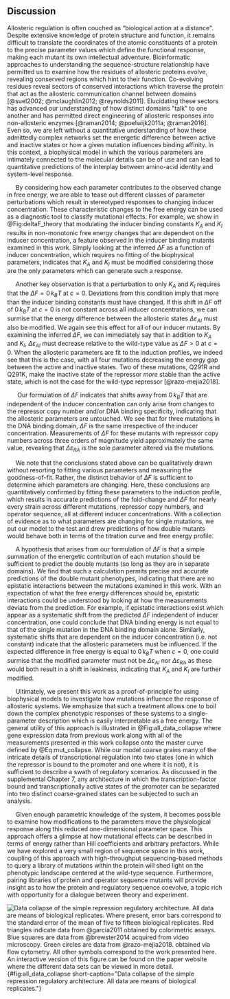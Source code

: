 ## Discussion

Allosteric regulation is often couched as “biological action at a distance".
Despite extensive knowledge of protein structure and function, it remains
difficult to translate the coordinates of the atomic constituents of a
protein to the precise parameter values which define the functional response,
making each mutant its own intellectual adventure. Bioinformatic approaches
to understanding the sequence-structure relationship have permitted us to
examine how the residues of allosteric proteins evolve, revealing conserved
regions which hint to their function. Co-evolving residues reveal sectors of
conserved interactions which traverse the protein that act as the allosteric
communication channel between domains [@suel2002; @mclaughlin2012;
@reynolds2011]. Elucidating these sectors has advanced our understanding of
how distinct domains "talk" to one another and has permitted direct
engineering of allosteric responses into non-allosteric enzymes [@raman2014;
@poelwijk2011a; @raman2016]. Even so, we are left without a quantitative
understanding of how these admittedly complex networks set the energetic
difference between active and inactive states or how a given mutation
influences binding affinity. In this context, a biophysical model in which
the various parameters are intimately connected to the molecular details can
be of use and can lead to quantitative predictions of the interplay between
amino-acid identity and system-level response.

&nbsp;&nbsp;&nbsp;&nbsp;&nbsp;By considering how each parameter contributes
to the observed change in free energy, we are able to tease out different
classes of parameter perturbations which result in stereotyped responses to
changing inducer concentration. These characteristic changes to the free
energy can be used as a diagnostic tool to classify mutational effects. For
example, we show in @Fig:deltaF_theory that modulating the inducer binding
constants $K_A$ and $K_I$ results in non-monotonic free energy changes that
are dependent on the inducer concentration, a feature observed in the inducer
binding mutants examined in this work. Simply looking at the inferred $\Delta
F$ as a function of inducer concentration, which requires no fitting of the
biophysical parameters, indicates that $K_A$ and $K_I$ must be modified
considering those are the only parameters which can generate such a response.

&nbsp;&nbsp;&nbsp;&nbsp;&nbsp;Another key observation is that a perturbation
to only $K_A$ and $K_I$ requires that the $\Delta F = 0\, k_BT$ at $c = 0$.
Deviations from this condition imply that more than the inducer binding
constants must have changed. If this shift in $\Delta F$ off of $0\, k_BT$ at
$c = 0$ is not constant across all inducer concentrations, we can surmise
that the energy difference between the allosteric states
$\Delta\varepsilon_{AI}$ must also be modified. We again see this effect for
all of our inducer mutants. By examining the inferred $\Delta F$, we can
immediately say that in addition to $K_A$ and $K_I$, $\Delta\varepsilon_{AI}$
must decrease relative to the wild-type value as $\Delta F > 0$ at $c = 0$.
When the allosteric parameters are fit to the induction profiles, we indeed
see that this is the case, with all four mutations decreasing the energy gap
between the active and inactive states. Two of these mutations, Q291R and
Q291K, make the inactive state of the repressor *more* stable than the active
state, which is not the case for the wild-type repressor [@razo-mejia2018].

&nbsp;&nbsp;&nbsp;&nbsp;&nbsp; Our formulation of $\Delta F$ indicates that
shifts away from $0\, k_BT$ that are independent of the inducer concentration
can only arise from changes to the repressor copy number and/or DNA binding
specificity, indicating that the allosteric parameters are untouched. We see
that for three mutations in the DNA binding domain, $\Delta F$ is the same
irrespective of the inducer concentration. Measurements of $\Delta F$ for
these mutants with repressor copy numbers across three orders of magnitude
yield approximately the same value, revealing that $\Delta\varepsilon_{RA}$
is the sole parameter altered via the mutations.

&nbsp;&nbsp;&nbsp;&nbsp;&nbsp;We note that the conclusions stated above can
be qualitatively drawn without resorting to fitting various parameters and
measuring the goodness-of-fit. Rather, the distinct behavior of $\Delta F$ is
sufficient to determine which parameters are changing. Here, these
conclusions are quantitatively confirmed by fitting these parameters to the
induction profile, which results in accurate predictions of the fold-change
and $\Delta F$ for nearly every strain across different mutations, repressor
copy numbers, and operator sequence, all at different inducer concentrations.
With a collection of evidence as to what parameters are changing for single
mutations, we put our model to the test and drew predictions of how double
mutants would behave both in terms of the titration curve and free energy
profile.

&nbsp;&nbsp;&nbsp;&nbsp;&nbsp;A hypothesis that arises from our formulation
of $\Delta F$ is that a simple summation of the energetic contribution of
each mutation should be sufficient to predict the double mutants (so long as
they are in separate domains). We find that such a calculation permits
precise and accurate predictions of the double mutant phenotypes, indicating
that there are no epistatic interactions between the mutations examined in
this work. With an expectation of what the free energy differences should be,
epistatic interactions could be understood by looking at how the measurements
deviate from the prediction. For example, if epistatic interactions exist
which appear as a systematic shift from the predicted $\Delta F$ independent
of inducer concentration, one could conclude that DNA binding energy is not
equal to that of the single mutation in the DNA binding domain alone.
Similarly, systematic shifts that are dependent on the inducer concentration
(i.e. not constant) indicate that the allosteric parameters must be
influenced. If the expected difference in free energy is equal to $0\, k_BT$
when $c=0$, one could surmise that the modified parameter must not be
$\Delta\varepsilon_{AI}$ nor $\Delta\varepsilon_{RA}$ as these would both
result in a shift in leakiness, indicating that $K_A$ and $K_I$ are further
modified.

&nbsp;&nbsp;&nbsp;&nbsp;&nbsp;Ultimately, we present this work as a
proof-of-principle for using biophysical models to investigate how mutations
influence the response of allosteric systems. We emphasize that such a
treatment allows one to boil down the complex phenotypic responses of these
systems to a single-parameter description which is easily interpretable as a
free energy. The general utility of this approach is illustrated in
@Fig:all_data_collapse where gene expression data from previous work along
with all of the measurements presented in this work collapse onto the master
curve defined by @Eq:mut_collapse. While our model coarse grains many of the
intricate details of transcriptional regulation into two states (one in which
the repressor is bound to the promoter and one where it is not), it is
sufficient to describe a swath of regulatory scenarios. As discussed in the
supplemental Chapter 7, any architecture in which the transcription-factor
bound and transcriptionally active states of the promoter can be separated
into two distinct coarse-grained states can be subjected to such an analysis.

&nbsp;&nbsp;&nbsp;&nbsp;&nbsp;Given enough parametric knowledge of the
system, it becomes possible to examine how modifications to the parameters
move the physiological response along this reduced one-dimensional parameter
space. This approach offers a glimpse at how mutational effects can be
described in terms of energy rather than Hill coefficients and arbitrary
prefactors. While we have explored a very small region of sequence space in
this work, coupling of this approach with high-throughput sequencing-based
methods to query a library of mutations within the protein will shed light on
the phenotypic landscape centered at the wild-type sequence. Furthermore,
pairing libraries of protein and operator sequence mutants will provide
insight as to how the protein and regulatory sequence coevolve, a topic rich
with opportunity for a dialogue between theory and experiment.

![**Data collapse of the simple repression regulatory architecture. All
data are means of biological replicates.** Where present, error bars
correspond to the standard error of the mean of five to fifteen
biological replicates. Red triangles indicate data from @garcia2011
obtained by colorimetric assays. Blue squares are data from
@brewster2014 acquired from video microscopy. Green circles are data
from @razo-mejia2018.  obtained via flow cytometry. All other symbols
correspond to the work presented here. An interactive version of this
figure can be found on the [paper
website](https://www.rpgroup.caltech.edu/mwc_mutants) where the
different data sets can be viewed in more
detail.](ch3_fig6){#fig:all_data_collapse short-caption="Data collapse of the
simple repression regulatory architecture. All data are means of biological
replicates."}

